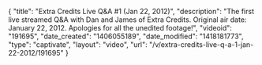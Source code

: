 {
    "title": "Extra Credits Live Q&A #1 (Jan 22, 2012)",
    "description": "The first live streamed Q&A with Dan and James of Extra Credits. Original air date: January 22, 2012. Apologies for all the unedited footage!",
    "videoid": "191695",
    "date_created": "1406055189",
    "date_modified": "1418181773",
    "type": "captivate",
    "layout": "video",
    "url": "\/v\/extra-credits-live-q-a-1-jan-22-2012\/191695"
}